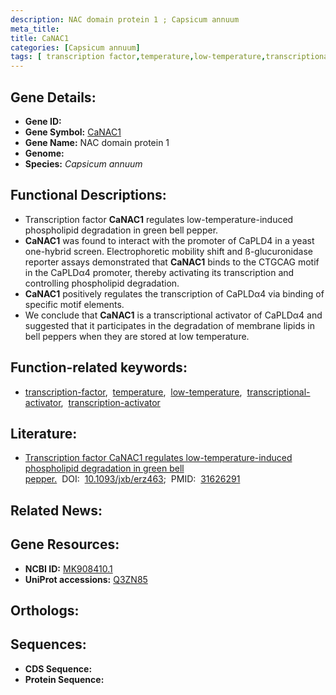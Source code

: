 ```yaml
---
description: NAC domain protein 1 ; Capsicum annuum
meta_title:
title: CaNAC1
categories: [Capsicum annuum]
tags: [ transcription factor,temperature,low-temperature,transcriptional activator,transcription activator ]
---
```


## Gene Details:
- **Gene ID:** []()
- **Gene Symbol:** <u>CaNAC1</u>
- **Gene Name:** NAC domain protein 1
- **Genome:** []()
- **Species:** *Capsicum annuum*

## Functional Descriptions:
   - Transcription factor **CaNAC1** regulates low-temperature-induced phospholipid degradation in green bell pepper.
   - **CaNAC1** was found to interact with the promoter of CaPLD4 in a yeast one-hybrid screen. Electrophoretic mobility shift and ß-glucuronidase reporter assays demonstrated that **CaNAC1** binds to the CTGCAG motif in the CaPLDα4 promoter, thereby activating its transcription and controlling phospholipid degradation.
   - **CaNAC1** positively regulates the transcription of CaPLDα4 via binding of specific motif elements.
   - We conclude that **CaNAC1** is a transcriptional activator of CaPLDα4 and suggested that it participates in the degradation of membrane lipids in bell peppers when they are stored at low temperature.

## Function-related keywords:
   - [transcription-factor](/tags/transcription-factor/),&nbsp;&nbsp;[temperature](/tags/temperature/),&nbsp;&nbsp;[low-temperature](/tags/low-temperature/),&nbsp;&nbsp;[transcriptional-activator](/tags/transcriptional-activator/),&nbsp;&nbsp;[transcription-activator](/tags/transcription-activator/)

## Literature:
   - [Transcription factor CaNAC1 regulates low-temperature-induced phospholipid degradation in green bell pepper.](https://doi.org/10.1093/jxb/erz463)&nbsp;&nbsp;DOI:&nbsp;&nbsp;[10.1093/jxb/erz463](https://doi.org/10.1093/jxb/erz463);&nbsp;&nbsp;PMID:&nbsp;&nbsp;[31626291](https://pubmed.ncbi.nlm.nih.gov/31626291/)

## Related News:

## Gene Resources:
- **NCBI ID:**  [MK908410.1](https://www.ncbi.nlm.nih.gov/gene/?term=MK908410.1)
- **UniProt accessions:**  [Q3ZN85](https://www.uniprot.org/uniprotkb/Q3ZN85/entry)

## Orthologs:

## Sequences:
- **CDS Sequence:**
- **Protein Sequence:**

